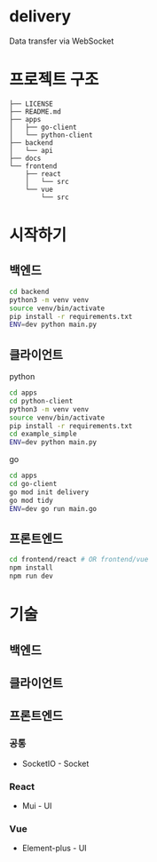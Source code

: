 # delivery
Data transfer via WebSocket

# 프로젝트 구조
```
├── LICENSE
├── README.md
├── apps
│   ├── go-client
│   └── python-client
├── backend
│   └── api
├── docs
└── frontend
    ├── react
    │   └── src
    └── vue
        └── src

```

# 시작하기
## 백엔드
```bash
cd backend
python3 -m venv venv
source venv/bin/activate
pip install -r requirements.txt
ENV=dev python main.py

```
## 클라이언트
python
```bash
cd apps
cd python-client
python3 -m venv venv
source venv/bin/activate
pip install -r requirements.txt
cd example_simple
ENV=dev python main.py

```

go
```bash
cd apps
cd go-client
go mod init delivery
go mod tidy
ENV=dev go run main.go

```
## 프론트엔드
``` bash
cd frontend/react # OR frontend/vue
npm install
npm run dev
```


# 기술
## 백엔드
## 클라이언트
## 프론트엔드
### 공통
- SocketIO - Socket

### React
- Mui - UI

### Vue
- Element-plus - UI
